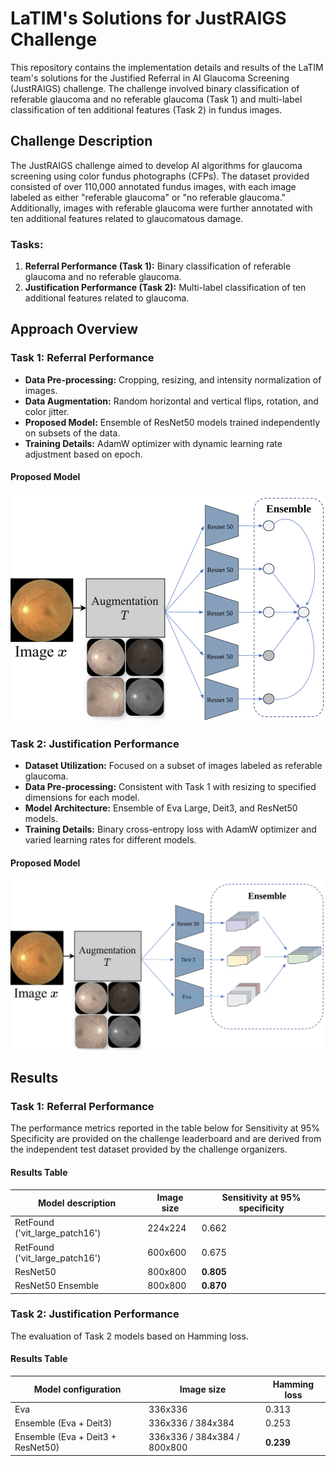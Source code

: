# LaTIM's Solutions for JustRAIGS Challenge

This repository contains the implementation details and results of the LaTIM team's solutions for the Justified Referral in AI Glaucoma Screening (JustRAIGS) challenge. The challenge involved binary classification of referable glaucoma and no referable glaucoma (Task 1) and multi-label classification of ten additional features (Task 2) in fundus images.

## Challenge Description

The JustRAIGS challenge aimed to develop AI algorithms for glaucoma screening using color fundus photographs (CFPs). The dataset provided consisted of over 110,000 annotated fundus images, with each image labeled as either "referable glaucoma" or "no referable glaucoma." Additionally, images with referable glaucoma were further annotated with ten additional features related to glaucomatous damage.

### Tasks:
1. **Referral Performance (Task 1):** Binary classification of referable glaucoma and no referable glaucoma.
2. **Justification Performance (Task 2):** Multi-label classification of ten additional features related to glaucoma.

## Approach Overview

### Task 1: Referral Performance
- **Data Pre-processing:** Cropping, resizing, and intensity normalization of images.
- **Data Augmentation:** Random horizontal and vertical flips, rotation, and color jitter.
- **Proposed Model:** Ensemble of ResNet50 models trained independently on subsets of the data.
- **Training Details:** AdamW optimizer with dynamic learning rate adjustment based on epoch.

#### Proposed Model

![image](https://github.com/Mostafa-EHD/JustRAIGS_LaTIM_Solution/blob/main/Task1.png?raw=true)

### Task 2: Justification Performance
- **Dataset Utilization:** Focused on a subset of images labeled as referable glaucoma.
- **Data Pre-processing:** Consistent with Task 1 with resizing to specified dimensions for each model.
- **Model Architecture:** Ensemble of Eva Large, Deit3, and ResNet50 models.
- **Training Details:** Binary cross-entropy loss with AdamW optimizer and varied learning rates for different models.

#### Proposed Model

![image](https://github.com/Mostafa-EHD/JustRAIGS_LaTIM_Solution/blob/main/Task2.png?raw=true)

## Results

### Task 1: Referral Performance
The performance metrics reported in the table below for Sensitivity at 95% Specificity are provided on the challenge leaderboard and are derived from the independent test dataset provided by the challenge organizers.

#### Results Table

| Model description | Image size | Sensitivity at 95% specificity |
| ----------------- | ---------- | ------------------------------ |
| RetFound ('vit\_large\_patch16') | 224x224 | 0.662 |
| RetFound ('vit\_large\_patch16') | 600x600 | 0.675 |
| ResNet50 | 800x800 | **0.805** |
| ResNet50 Ensemble | 800x800 | **0.870** |

### Task 2: Justification Performance
The evaluation of Task 2 models based on Hamming loss.

#### Results Table

| Model configuration | Image size | Hamming loss |
| ------------------- | ---------- | ------------ |
| Eva | 336x336 | 0.313 |
| Ensemble (Eva + Deit3) | 336x336 / 384x384 | 0.253 |
| Ensemble (Eva + Deit3 + ResNet50) | 336x336 / 384x384 / 800x800 | **0.239** |
